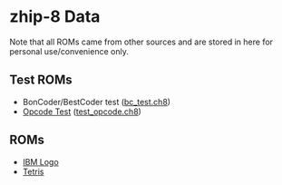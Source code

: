 # zhip-8 Data
Note that all ROMs came from other sources and are stored in here for personal use/convenience only.

## Test ROMs
* BonCoder/BestCoder test ([bc_test.ch8](Test/bc_test.ch8))
* [Opcode Test](https://github.com/corax89/chip8-test-rom/tree/master) ([test_opcode.ch8](Test/test_opcode.ch8))

## ROMs
* [IBM Logo](https://github.com/kripod/chip8-roms/blob/master/programs/IBM%20Logo.ch8)
* [Tetris](https://github.com/kripod/chip8-roms/blob/master/games/Tetris%20%5BFran%20Dachille%2C%201991%5D.ch8)
